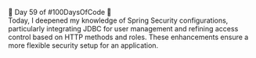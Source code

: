 🚀 Day 59 of #100DaysOfCode 🚀  
Today, I deepened my knowledge of Spring Security configurations, particularly integrating JDBC for user management and refining access control based on HTTP methods and roles. These enhancements ensure a more flexible security setup for an application.